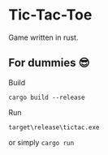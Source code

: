# Tic-Tac-Toe

Game written in rust.

## For dummies 😎

Build
```
cargo build --release
```
Run
```
target\release\tictac.exe
```

or simply `cargo run`
